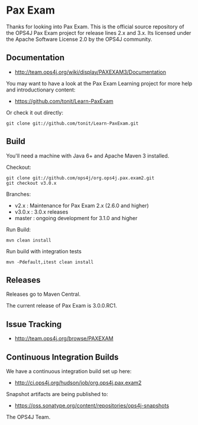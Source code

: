 Pax Exam
========

Thanks for looking into Pax Exam.
This is the official source repository of the OPS4J Pax Exam project for 
release lines 2.x and 3.x.
Its licensed under the Apache Software License 2.0 by the OPS4J community.

## Documentation

* <http://team.ops4j.org/wiki/display/PAXEXAM3/Documentation>

You may want to have a look at the Pax Exam Learning project for more help and introductionary content:

* <https://github.com/tonit/Learn-PaxExam>

Or check it out directly:

    git clone git://github.com/tonit/Learn-PaxExam.git


## Build

You'll need a machine with Java 6+ and Apache Maven 3 installed.

Checkout:

    git clone git://github.com/ops4j/org.ops4j.pax.exam2.git
    git checkout v3.0.x

Branches:
* v2.x   : Maintenance for Pax Exam 2.x (2.6.0 and higher)
* v3.0.x : 3.0.x releases
* master : ongoing development for 3.1.0 and higher 

Run Build:

    mvn clean install

Run build with integration tests

    mvn -Pdefault,itest clean install

## Releases

Releases go to Maven Central.

The current release of Pax Exam is 3.0.0.RC1.

## Issue Tracking

* <http://team.ops4j.org/browse/PAXEXAM>

## Continuous Integration Builds

We have a continuous integration build set up here:

* <http://ci.ops4j.org/hudson/job/org.ops4j.pax.exam2>

Snapshot artifacts are being published to:

* <https://oss.sonatype.org/content/repositories/ops4j-snapshots>


The OPS4J Team.
